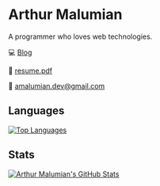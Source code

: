 # Arthur Malumian

A programmer who loves web technologies.

💻 [Blog](https://www.amalumian.dev)

📄 [resume.pdf](https://www.amalumian.dev/pdf/resume.pdf)

📧 [amalumian.dev@gmail.com](mailto:amalumian.dev@gmail.com)

## Languages

[![Top Languages](https://github-readme-stats.vercel.app/api/top-langs/?username=amalumian&layout=compact)](https://github.com/anuraghazra/github-readme-stats)

## Stats

[![Arthur Malumian's GitHub Stats](https://github-readme-stats.vercel.app/api?username=amalumian)](https://github.com/anuraghazra/github-readme-stats)

